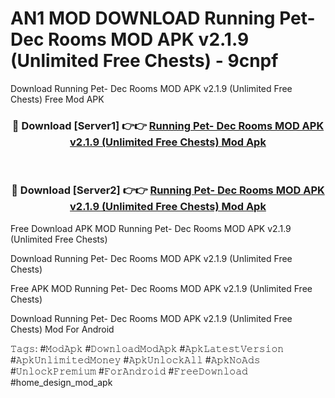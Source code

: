 # AN1 MOD DOWNLOAD Running Pet- Dec Rooms MOD APK v2.1.9 (Unlimited Free Chests) - 9cnpf
Download Running Pet- Dec Rooms MOD APK v2.1.9 (Unlimited Free Chests) Free Mod APK

<div align="center">
<h3>🔴 Download [Server1] 👉👉 <a href="https://apk-comot.site?title=Running_Pet-_Dec_Rooms_MOD_APK_v2.1.9_(Unlimited_Free_Chests)">Running Pet- Dec Rooms MOD APK v2.1.9 (Unlimited Free Chests) Mod Apk</a></h3><br>

<h3>🔴 Download [Server2] 👉👉 <a href="https://apk-comot.site?title=Running_Pet-_Dec_Rooms_MOD_APK_v2.1.9_(Unlimited_Free_Chests)">Running Pet- Dec Rooms MOD APK v2.1.9 (Unlimited Free Chests) Mod Apk</a></h3>
</div>


Free Download APK MOD Running Pet- Dec Rooms MOD APK v2.1.9 (Unlimited Free Chests)

Download Running Pet- Dec Rooms MOD APK v2.1.9 (Unlimited Free Chests) 

Free APK MOD Running Pet- Dec Rooms MOD APK v2.1.9 (Unlimited Free Chests) 

Download Running Pet- Dec Rooms MOD APK v2.1.9 (Unlimited Free Chests) Mod For Android

𝚃𝚊𝚐𝚜: #𝙼𝚘𝚍𝙰𝚙𝚔 #𝙳𝚘𝚠𝚗𝚕𝚘𝚊𝚍𝙼𝚘𝚍𝙰𝚙𝚔 #𝙰𝚙𝚔𝙻𝚊𝚝𝚎𝚜𝚝𝚅𝚎𝚛𝚜𝚒𝚘𝚗 #𝙰𝚙𝚔𝚄𝚗𝚕𝚒𝚖𝚒𝚝𝚎𝚍𝙼𝚘𝚗𝚎𝚢 #𝙰𝚙𝚔𝚄𝚗𝚕𝚘𝚌𝚔𝙰𝚕𝚕 #𝙰𝚙𝚔𝙽𝚘𝙰𝚍𝚜 #𝚄𝚗𝚕𝚘𝚌𝚔𝙿𝚛𝚎𝚖𝚒𝚞𝚖 #𝙵𝚘𝚛𝙰𝚗𝚍𝚛𝚘𝚒𝚍 #𝙵𝚛𝚎𝚎𝙳𝚘𝚠𝚗𝚕𝚘𝚊𝚍 #home_design_mod_apk